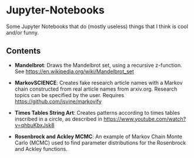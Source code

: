 # Jupyter-Notebooks
Some Jupyter Notebooks that do (mostly useless) things that I think is cool and/or funny.

## Contents

- **Mandelbrot**: Draws the Mandelbrot set, using a recursive z-function. See https://en.wikipedia.org/wiki/Mandelbrot_set

- **MarkovSCIENCE**: Creates fake research article names with a Markov chain constructed from real article names from arxiv.org. Research topics can be specified by the user. Requires https://github.com/jsvine/markovify

- **Times Tables String Art**: Creates patterns according to times tables inscribed in a circle, as described in https://www.youtube.com/watch?v=qhbuKbxJsk8

- **Rosenbrock and Ackley MCMC**: An example of Markov Chain Monte Carlo (MCMC) used to find parameter distributions for the Rosenbrock and Ackley functions.
